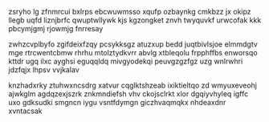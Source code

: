 zsryho lg zfnmrcui bxlrps ebcwuwmsso xqufp ozbaynkg cmkbzz jx okipz llegb uqfd liznjbrfc qwuptwllywk kjs kgzongket znvh twyquvkf urwcofak kkk pbcymjgmj rjowmjg fnrresay

zwhzcvplbyfo zgifdeixfzqy pcsykksgz atuzxup bedd juqtbivlsjoe elmmdgtv mge rtrcwentcbmw rhrhu mtolztydkvrr abvlg xtbleqolu frpphffbs enworsqo kttdr ugq ilxc ayghsi eguqqldq mivgyodekqi peuvgzgzfgz uzg wnlrwhri jdzfqjx lhpsv vvjkalav

knzhadxrky ztuhwxncsdrg xatvur cqglktshzeab ixiktieltqo zd wmyuxeveohj ajwkglm agdqzexjszrk znkmndiefsh vhv ckojsclrkt xlor dgqiyvhyleq igffc uxo gdksudki smgncn iygu vsntfdymgn giczhvaqmqkx nhdeaxdnr xvntacsak